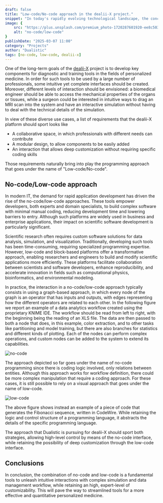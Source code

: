 ```yaml
---
draft: false
title: "Low-code/No-code approach in the dealii-X project."
snippet: "In today's rapidly evolving technological landscape, the concept of a digital twin has emerged as a game-changer across various industries. A digital twin represents a virtual replica of a physical entity, whether it's a machine, a process, or even a living organism."
image: {
    src: "https://plus.unsplash.com/premium_photo-1720287601920-ee8c503af775?q=80&w=2070&auto=format&fit=crop&ixlib=rb-4.0.3&ixid=M3wxMjA3fDB8MHxwaG90by1wYWdlfHx8fGVufDB8fHx8fA%3D%3D",
    alt: "no-code/low-code"
}
publishDate: "2025-03-07 11:00"
category: "Projects"
author: "Dualistic"
tags: [no-code, low-code, dealii-x]
---
```


One of the long-term goals of the [dealii-X](https://www.dealii-x.eu/) project is to develop key components for diagnostic and training tools in the fields of personalized medicine. In order for such tools to be used by a large number of professionals, some intuitive yet complete interfaces should be created. Moreover, different levels of interaction should be envisioned: a biomedical engineer should be able to access the mechanical properties of the organs or tissues, while a surgeon could be interested in intuitive ways to drag an MRI scan into the system and have an interactive simulation without having to deal with the technical details of the simulation.

In view of these diverse use cases, a list of requirements that the dealii-X platform should sport looks like

- A collaborative space, in which professionals with different needs can contribute
- A modular design, to allow components to be easily added
- An interaction that allows deep customization without requiring specific coding skills

Those requirements naturally bring into play the programming approach that goes under the name of "Low-code/No-code".


## No-code/Low-code approach

In modern IT, the demand for rapid application development has driven the rise of the no-code/low-code approaches. These tools empower developers, both experts and domain specialists, to build complex software with minimal manual coding, reducing development time and lowering barriers to entry. Although such platforms are widely used in business and enterprise applications, their impact on scientific software development is particularly significant.

Scientific research often requires custom software solutions for data analysis, simulation, and visualization. Traditionally, developing such tools has been time-consuming, requiring specialized programming expertise. However, low-code and block-based platforms offer a transformative approach, enabling researchers and engineers to build and modify scientific applications more efficiently. These platforms facilitate collaboration between scientists and software developers, enhance reproducibility, and accelerate innovation in fields such as computational physics, bioinformatics, and environmental modeling.

In practice, the interaction in a no-code/low-code approach typically consists in using a graph-based approach, in which every node of the graph is an operator that has inputs and outputs, with edges representing how the different operators are related to each other. 
In the following figure we report an example of a data analytics workflow created using the proprietary KNIME IDE. The workflow should be read from left to right, with the beginning being the reading of an XLS file. The data are then passed to both a node that does, in this example, color extraction, and to other tasks like partitioning and model training, but there are also branches for statistics and different kinds of plotting. Each of the nodes can perform complex operations, and custom nodes can be added to the system to extend its capabilities. 

![no-code](/blog_gallery/nocode-data.png)

The approach depicted so far goes under the name of no-code programming since there is coding logic involved, only relations between entities. Although this approach works for workflow definition, there could be more complex manipulation that require a coding approach. For these cases, it is still possible to rely on a visual approach that goes under the name of low-code. 


![low-code](/blog_gallery/lowcode.png)

 The above figure shows instead an example of a piece of code that generates the Fibonacci sequence, written in CodeWire. While retaining the logic and control structure of a programming language, it abstracts the details of the specific programming language. 

The approach that Dualistic is pursuing for dealii-X should sport both strategies, allowing high-level control by means of the no-code interface, while retaining the possibility of deep customization through the low-code interface. 


## Conclusions
In conclusion, the combination of no-code and low-code is a fundamental tools to unleash intuitive interactions with complex simulation and data management workflow, while retaining an high, expert-level of customizability. This will pave the way to streamlined tools for a more effective and quantitative personalized medicine. 